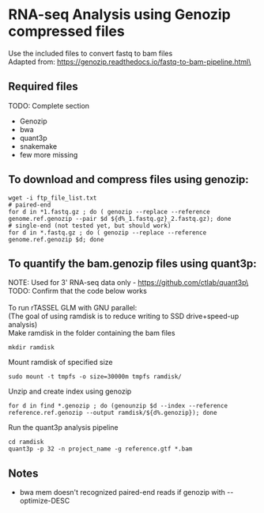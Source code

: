 # RNA-seq Analysis using Genozip compressed files
Use the included files to convert fastq to bam files\
Adapted from: https://genozip.readthedocs.io/fastq-to-bam-pipeline.html\

## Required files 
TODO: Complete section
* Genozip
* bwa
* quant3p
* snakemake
* few more missing

## To download and compress files using genozip:
```
wget -i ftp_file_list.txt
# paired-end
for d in *1.fastq.gz ; do ( genozip --replace --reference genome.ref.genozip --pair $d ${d%_1.fastq.gz}_2.fastq.gz); done
# single-end (not tested yet, but should work)
for d in *.fastq.gz ; do ( genozip --replace --reference genome.ref.genozip $d; done
```

## To quantify the bam.genozip files using quant3p:
NOTE: Used for 3' RNA-seq data only - https://github.com/ctlab/quant3p\
TODO: Confirm that the code below works\
\
To run rTASSEL GLM with GNU parallel:\
(The goal of using ramdisk is to reduce writing to SSD drive+speed-up analysis)\
Make ramdisk in the folder containing the bam files
```
mkdir ramdisk
```
Mount ramdisk of specified size
```
sudo mount -t tmpfs -o size=30000m tmpfs ramdisk/
```
Unzip and create index using genozip
```
for d in find *.genozip ; do (genounzip $d --index --reference reference.ref.genozip --output ramdisk/${d%.genozip}); done
```
Run the quant3p analysis pipeline
```
cd ramdisk
quant3p -p 32 -n project_name -g reference.gtf *.bam
```

## Notes
* bwa mem doesn't recognized paired-end reads if genozip with --optimize-DESC
